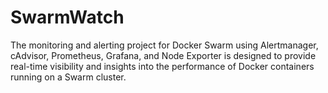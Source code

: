 # SwarmWatch
The monitoring and alerting project for Docker Swarm using Alertmanager, cAdvisor, Prometheus, Grafana, and Node Exporter is designed to provide real-time visibility and insights into the performance of Docker containers running on a Swarm cluster.
